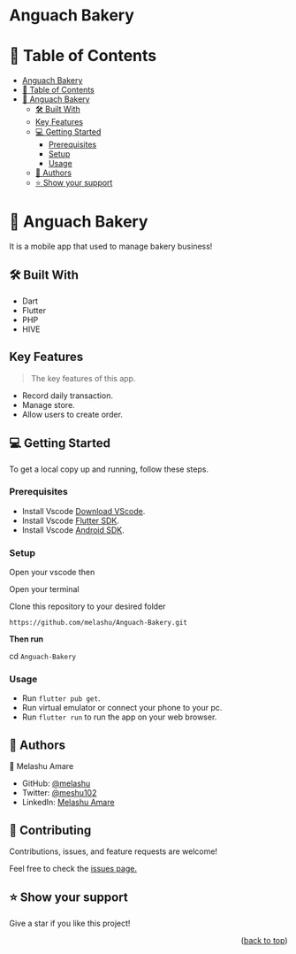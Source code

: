 # Anguach Bakery

<a name="readme-top"></a>
# 📗 Table of Contents

- [Anguach Bakery](#anguach-bakery)
- [📗 Table of Contents](#-table-of-contents)
- [📖 Anguach Bakery ](#-anguach-bakery-)
  - [🛠 Built With ](#-built-with-)
  - [Key Features ](#key-features-)
  - [💻 Getting Started ](#-getting-started-)
    - [Prerequisites](#prerequisites)
    - [Setup](#setup)
    - [Usage](#usage)
  - [👥 Authors ](#-authors-)
  - [⭐️ Show your support ](#️-show-your-support-)

# 📖 Anguach Bakery <a name="about-project"></a>

It is a mobile app that used to manage bakery business! 

## 🛠 Built With <a name="built-with"></a>

- Dart
- Flutter 
- PHP
- HIVE

## Key Features <a name="key-features"></a>

> The key features of this app.

-  Record daily transaction.
-  Manage store.
-  Allow users to create order.

## 💻 Getting Started <a name="getting-started"></a>

To get a local copy up and running, follow these steps.
### Prerequisites

- Install Vscode [Download VScode](https://code.visualstudio.com/download#).
- Install Vscode [Flutter SDK](https://docs.flutter.dev/get-started/install/windows#).
- Install Vscode [Android SDK](https://developer.android.com/studio/install).

### Setup

Open your vscode then

Open your terminal

Clone this repository to your desired folder

`https://github.com/melashu/Anguach-Bakery.git`

**Then run**

cd `Anguach-Bakery`

### Usage

- Run ```flutter pub get```.
- Run virtual emulator or connect your phone to your pc.
- Run ```flutter run``` to run the app on your web browser.

## 👥 Authors <a name="authors"></a>

👤 Melashu Amare

- GitHub: [@melashu](https://github.com/melashu)
- Twitter: [@meshu102](https://twitter.com/meshu102)
- LinkedIn: [Melashu Amare](https://www.linkedin.com/in/melashu-amare/)

## 🤝 Contributing <a name="contributing"></a>

Contributions, issues, and feature requests are welcome!

Feel free to check the [issues page.](https://github.com/melashu/Leaderboard/issues)

## ⭐️ Show your support <a name="support"></a>

Give a star if you like this project!

<p align="right">(<a href="#readme-top">back to top</a>)</p>












